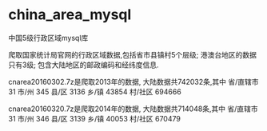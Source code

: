 # china_area_mysql
中国5级行政区域mysql库
  
  爬取国家统计局官网的行政区域数据,包括省市县镇村5个层级;
  港澳台地区的数据只有3级;
  包含大陆地区的邮政编码和经纬度信息.

  cnarea20160302.7z是爬取2013年的数据,
  大陆数据共742032条,其中
  省/直辖市 31
  市/州 345
  县/区 3136
  乡/镇 43854
  村/社区 694666

  cnarea20160320.7z是爬取2014年的数据,
  大陆数据共714048条,其中
  省/直辖市 31
  市/州 346
  县/区 3139
  乡/镇 40053
  村/社区 670479
